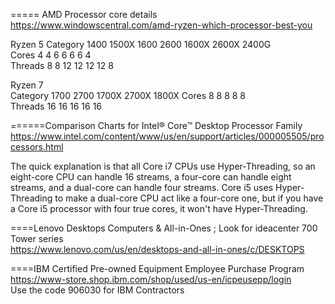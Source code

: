 
===== AMD  Processor  core  details       
https://www.windowscentral.com/amd-ryzen-which-processor-best-you       

Ryzen 5
Category	1400	1500X	1600	2600	1600X	2600X	2400G    
 Cores	4	4	6	6	6	6	4   
Threads	8	8	12	12	12	12	8   

Ryzen 7   
Category	1700	2700	1700X	2700X	1800X
  Cores	8    8	 8	 8	8   
Threads	16	16	16	16	16    
    
======Comparison Charts for Intel® Core™ Desktop Processor Family   
https://www.intel.com/content/www/us/en/support/articles/000005505/processors.html   
   
The quick explanation is that all Core i7 CPUs use Hyper-Threading, so an eight-core CPU can handle 16 streams, a four-core can handle eight streams, and a dual-core can handle four streams. Core i5 uses Hyper-Threading to make a dual-core CPU act like a four-core one, but if you have a Core i5 processor with four true cores, it won't have Hyper-Threading.   
   
   
====Lenovo Desktops Computers & All-in-Ones  ;  Look for ideacenter 700 Tower series    
https://www.lenovo.com/us/en/desktops-and-all-in-ones/c/DESKTOPS   

====IBM Certified Pre-owned Equipment Employee Purchase Program     
 https://www-store.shop.ibm.com/shop/used/us-en/icpeusepp/login     
 Use the code 906030 for IBM Contractors  
 
 
 
 
 
 
